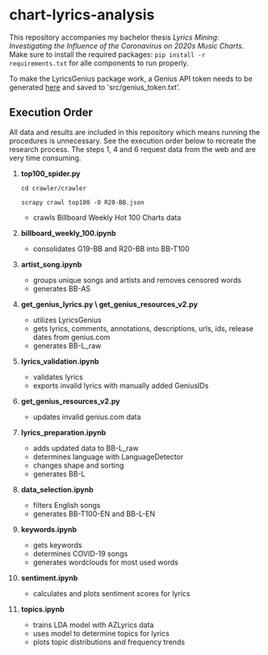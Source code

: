 # chart-lyrics-analysis
This repository accompanies my bachelor thesis *Lyrics Mining: Investigating the Influence of the Coronavirus on 2020s Music Charts*.
Make sure to install the required packages: `pip install -r requirements.txt` for alle components to run properly.

To make the LyricsGenius package work, a Genius API token needs to be generated [here](https://genius.com/api-clients) and saved to 'src/genius_token.txt'.

## Execution Order
All data and results are included in this repository which means running the procedures is unnecessary. See the execution order below to recreate the research process. The steps 1, 4 and 6 request data from the web and are very time consuming. 

1. **top100_spider.py**

    `cd crawler/crawler`
    
    `scrapy crawl top100 -O R20-BB.json`
    
     - crawls Billboard Weekly Hot 100 Charts data
  
2. **billboard_weekly_100.ipynb**

    - consolidates G19-BB and R20-BB into BB-T100
  
3. **artist_song.ipynb**

    - groups unique songs and artists and removes censored words
    - generates BB-AS
  
4. **get_genius_lyrics.py \ get_genius_resources_v2.py**

    - utilizes LyricsGenius
    - gets lyrics, comments, annotations, descriptions, urls, ids, release dates from genius.com 
    - generates BB-L_raw
  
5. **lyrics_validation.ipynb**

    - validates lyrics
    - exports invalid lyrics with manually added GeniusIDs

6. **get_genius_resources_v2.py**

    - updates invalid genius.com data

7. **lyrics_preparation.ipynb**

    - adds updated data to BB-L_raw
    - determines language with LanguageDetector
    - changes shape and sorting
    - generates BB-L

8. **data_selection.ipynb**

    - filters English songs
    - generates BB-T100-EN and BB-L-EN

9. **keywords.ipynb**

    - gets keywords
    - determines COVID-19 songs
    - generates wordclouds for most used words

10. **sentiment.ipynb**

    - calculates and plots sentiment scores for lyrics

11. **topics.ipynb**

    - trains LDA model with AZLyrics data
    - uses model to determine topics for lyrics
    - plots topic distributions and frequency trends
